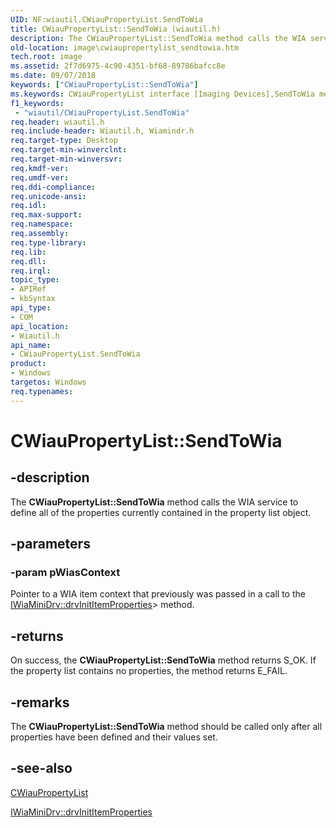 ```yaml
---
UID: NF:wiautil.CWiauPropertyList.SendToWia
title: CWiauPropertyList::SendToWia (wiautil.h)
description: The CWiauPropertyList::SendToWia method calls the WIA service to define all of the properties currently contained in the property list object.
old-location: image\cwiaupropertylist_sendtowia.htm
tech.root: image
ms.assetid: 2f7d6975-4c90-4351-bf68-89786bafcc8e
ms.date: 09/07/2018
keywords: ["CWiauPropertyList::SendToWia"]
ms.keywords: CWiauPropertyList interface [Imaging Devices],SendToWia method, CWiauPropertyList.SendToWia, CWiauPropertyList::SendToWia, SendToWia, SendToWia method [Imaging Devices], SendToWia method [Imaging Devices],CWiauPropertyList interface, image.cwiaupropertylist_sendtowia, wiauFncs_d77b66a2-1c98-4608-9269-ab1e09a98405.xml, wiautil/CWiauPropertyList::SendToWia
f1_keywords:
 - "wiautil/CWiauPropertyList.SendToWia"
req.header: wiautil.h
req.include-header: Wiautil.h, Wiamindr.h
req.target-type: Desktop
req.target-min-winverclnt: 
req.target-min-winversvr: 
req.kmdf-ver: 
req.umdf-ver: 
req.ddi-compliance: 
req.unicode-ansi: 
req.idl: 
req.max-support: 
req.namespace: 
req.assembly: 
req.type-library: 
req.lib: 
req.dll: 
req.irql: 
topic_type:
- APIRef
- kbSyntax
api_type:
- COM
api_location:
- Wiautil.h
api_name:
- CWiauPropertyList.SendToWia
product:
- Windows
targetos: Windows
req.typenames: 
---
```


# CWiauPropertyList::SendToWia

## -description

The **CWiauPropertyList::SendToWia** method calls the WIA service to define all of the properties currently contained in the property list object. 

## -parameters

### -param pWiasContext

Pointer to a WIA item context that previously was passed in a call to the [IWiaMiniDrv::drvInitItemProperties](https://docs.microsoft.com/windows-hardware/drivers/ddi/wiamindr_lh/nf-wiamindr_lh-iwiaminidrv-drvinititemproperties)> method.

## -returns

On success, the **CWiauPropertyList::SendToWia** method returns S_OK. If the property list contains no properties, the method returns E_FAIL. 

## -remarks

The **CWiauPropertyList::SendToWia** method should be called only after all properties have been defined and their values set.

## -see-also

[CWiauPropertyList](nl-wiautil-cwiaupropertylist.md)

[IWiaMiniDrv::drvInitItemProperties](https://docs.microsoft.com/windows-hardware/drivers/ddi/wiamindr_lh/nf-wiamindr_lh-iwiaminidrv-drvinititemproperties)
